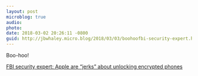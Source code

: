 ```yaml
---
layout: post
microblog: true
audio: 
photo: 
date: 2018-03-02 20:26:11 -0800
guid: http://jbwhaley.micro.blog/2018/03/03/boohoofbi-security-expert.html
---
```

Boo-hoo!

[FBI security expert: Apple are “jerks” about unlocking encrypted phones](https://arstechnica.com/tech-policy/2018/01/fbi-security-expert-apple-are-jerks-about-unlocking-encrypted-phones/)
